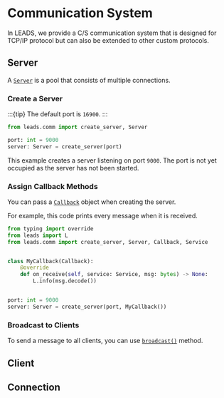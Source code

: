# Communication System

In LEADS, we provide a C/S communication system that is designed for TCP/IP protocol but can also be extended to other
custom protocols.

## Server

A [`Server`](#leads.comm.server.server.Server) is a pool that consists of multiple connections.

### Create a Server

:::{tip}
The default port is `16900`.
:::

```python
from leads.comm import create_server, Server

port: int = 9000
server: Server = create_server(port)
```

This example creates a server listening on port `9000`. The port is not yet occupied as the server has not been started.

### Assign Callback Methods

You can pass a [`Callback`](#leads.comm.server.prototype.Callback) object when creating the server.

For example, this code prints every message when it is received.

```python
from typing import override
from leads import L
from leads.comm import create_server, Server, Callback, Service


class MyCallback(Callback):
    @override
    def on_receive(self, service: Service, msg: bytes) -> None:
        L.info(msg.decode())


port: int = 9000
server: Server = create_server(port, MyCallback())
```

### Broadcast to Clients

To send a message to all clients, you can use [`broadcast()`](#leads.comm.server.server.Server.Broadcast) method.

## Client

## Connection
